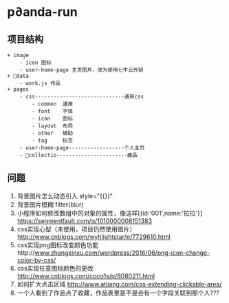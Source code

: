 # p∂anda-run

## 项目结构

    + image
        - icon 图标
        - user-home-page 主页图片，改为使用七牛云外链 
    + data
        - work.js 作品
    + pages
        - css-----------------------------通用css
            - common  通用
            - font    字体
            - icon    图标
            - layout  布局
            - other   辅助
            - tag     标签
        - user-home-page------------------个人主页
        - collectio-----------------------藏品



## 问题
1.  背景图片怎么动态引入  style="{{}}"
2.  背景图片模糊  filter(blur)
3. 小程序如何修改数组中的对象的属性，像这样[{id:'001',name:'拉拉'}] https://segmentfault.com/q/1010000008151383
4. css实现心型（未使用，项目仍然使用图片）http://www.cnblogs.com/wyhlightstar/p/7729610.html
5. css实现png图标改变颜色功能http://www.zhangxinxu.com/wordpress/2016/06/png-icon-change-color-by-css/
6. css实现任意图标颜色的更改 http://www.cnblogs.com/coco1s/p/8080211.html
7. 如何扩大点击区域 http://www.atjiang.com/css-extending-clickable-area/
8. 一个人看到了作品点了收藏，作品表里是不是会有一个字段关联到那个人???